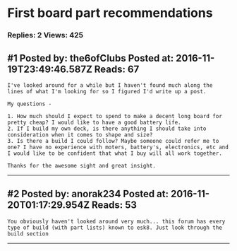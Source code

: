 # First board part recommendations

### Replies: 2 Views: 425

## \#1 Posted by: the6ofClubs Posted at: 2016-11-19T23:49:46.587Z Reads: 67

```
I've looked around for a while but I haven't found much along the lines of what I'm looking for so I figured I'd write up a post.

My questions -

1. How much should I expect to spend to make a decent long board for pretty cheap? I would like to have a good battery life.
2. If I build my own deck, is there anything I should take into consideration when it comes to shape and size?
3. Is there a build I could follow? Maybe someone could refer me to one? I have no experience with moters, battery's, electronics, etc and I would like to be confident that what I buy will all work together.

Thanks for the awesome sight and great insight.
```

---
## \#2 Posted by: anorak234 Posted at: 2016-11-20T01:17:29.954Z Reads: 53

```
You obviously haven't looked around very much... this forum has every type of build (with part lists) known to esk8. Just look through the build section
```

---
